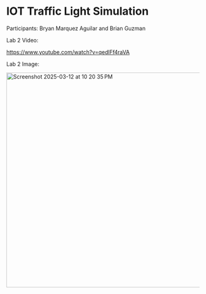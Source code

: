 # IOT Traffic Light Simulation
Participants: Bryan Marquez Aguilar and Brian Guzman

Lab 2 Video: 

https://www.youtube.com/watch?v=qedlFf4raVA

Lab 2 Image:

<img width="560" alt="Screenshot 2025-03-12 at 10 20 35 PM" src="https://github.com/user-attachments/assets/e00aef3e-9f5f-4ea7-8eae-cec28e39940b" />
